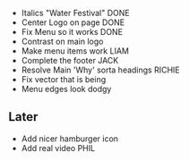 * Italics "Water Festival" DONE
* Center Logo on page DONE
* Fix Menu so it works DONE
* Contrast on main logo
* Make menu items work LIAM
* Complete the footer JACK
* Resolve Main 'Why' sorta headings RICHIE
* Fix vector that is being
* Menu edges look dodgy

Later
-----
* Add nicer hamburger icon
* Add real video PHIL
